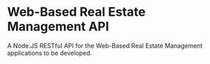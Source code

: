 # Web-Based Real Estate Management API

A Node.JS RESTful API for the Web-Based Real Estate Management applications
to be developed.